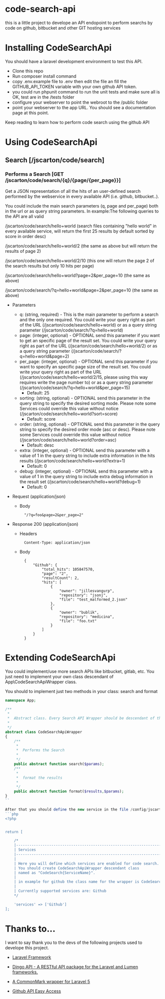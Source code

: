 # code-search-api
this is a little project to develope an API endopoint to perform searchs by code  on github, bitbucket and other GIT hosting services

# Installing CodeSearchApi

You should have a laravel development environment to test this API.

* Clone this repo
* Run composer install command
* copy .env.example file to .env then edit the file an fill the GITHUB_API_TOKEN variable with your own github API token.
* you could run phpunit command to run the unit tests and make sure all is OK, test are in the /tests folder
* configure your webserver to point the webroot to the /public folder
* point your webserver to the app URL. You should see a documentation page at this point.

Keep reading to learn how to perform code search using the github API



# Using CodeSearchApi

## Search [/jscarton/code/search]

### Performs a Search [GET /jscarton/code/search/{q}/{page/{per_page}}]
Get a JSON representation of all the hits of an user-defined search performed by the webservice in every available API (i.e. github, bitbucket..).

You could include the main search parameters (q, page and per_page) both in the url or as query string parameters. In example:The following queries to the API are all valid

/jscarton/code/search/hello+world (search files containing "hello world" in every available service, will return the first 25 results by default sorted by score in order desc)

/jscarton/code/search/hello+world/2 (the same as above but will return the results of page 2)

/jscarton/code/search/hello+world/2/10 (this one will return the page 2 of the search results but only 10 hits per page)

/jscarton/code/search/hello+world?page=2&per_page=10 (the same as above)

/jscarton/code/search/?q=hello+world&page=2&per_page=10 (the same as above)

+ Parameters
    + q: (string, required) - This is the main parameter to perform a search and the only one required. You could write your query right as part of the URL (/jscarton/code/search/hello+world) or as a query string parameter (/jscarton/code/search/?q=hello+world)
    + page: (integer, optional) - OPTIONAL send this parameter if you want to get an specific page of the result set. You could write your query right as part of the URL (/jscarton/code/search/hello+world/2) or as a query string parameter (/jscarton/code/search/?q=hello+world&page=2)
    + per_page: (integer, optional) - OPTIONAL send this parameter if you want to specify an specific page size of the result set. You could write your query right as part of the URL (/jscarton/code/search/hello+world/2/15, please using this way requires write the page number to) or as a query string parameter (/jscarton/code/search/?q=hello+world&per_page=15)
        + Default: 25
    + sorting: (string, optional) -  OPTIONAL send this parameter in the query string to specify the desired sorting mode. Please note some Services could override this value without notice (/jscarton/code/search/hello+world?sort=score)
        + Default: score
    + order: (string, optional) -  OPTIONAL send this parameter in the query string to specify the desired order mode (asc or desc). Please note some Services could override this value without notice (/jscarton/code/search/hello+world?order=asc)
        + Default: desc
    + extra: (integer, optional) -  OPTIONAL send this parameter with a value of 1 in the query string to include extra information in the hits results (/jscarton/code/search/hello+world?extra=1)
        + Default: 0
    + debug: (integer, optional) -  OPTIONAL send this parameter with a value of 1 in the query string to include extra debug information in the result set (/jscarton/code/search/hello+world?debug=1)
        + Default: 0

+ Request (application/json)
    + Body

            "/?q=foo&page=2&per_page=2"

+ Response 200 (application/json)
    + Headers

            Content-Type: application/json
    + Body

            {
                "Github": {
                    "total_hits": 105847570,
                    "page": "2",
                    "resultCount": 2,
                    "hits": [
                        {
                            "owner": "jillesvangurp",
                            "repository": "jsonj",
                            "file": "test_malformed_2.json"
                        },
                        {
                            "owner": "bublik",
                            "repository": "medicina",
                            "file": "foo.txt"
                        }
                    ]
                }
            }


# Extending CodeSearchApi

You could implement/use more search APIs like bitbucket, gitlab, etc. You just need to implement your own class descendant of App\CodeSearchApiWrapper class.

You should to implement just two methods in your class: search and format

```php
namespace App;

/**
 *
 *	Abstract class. Every Search API Wrapper should be descendant of this class
 *
 */
abstract class CodeSearchApiWrapper
{
	/**
	 *
	 *	Performs the Search
	 *
	 */
    public abstract function search($params);
    /**
	 *
	 *	format the results
	 *
	 */
    public abstract function format($results,$params);
}
``

After that you should define the new service in the file /config/jscarton.php
```php
<?php


return [

    /*
    |--------------------------------------------------------------------------
    | Services
    |--------------------------------------------------------------------------
    |
    | Here you will define which services are enabled for code search.
    | You should create CodeSearchApiWrapper descendant class
    | named as "CodeSearch{ServiceName}". 
    |
    | in example for github the class name for the wrapper is CodeSearchGithub.
    |
    | Currently supported services are: Github    
    */

    'services' => ['Github']
];
```

# Thanks to...

I want to say thank you to the devs of the following projects used to develope this project.

* [Laravel Framework](https://github.com/laravel/laravel)

* [Dingo API - A RESTful API package for the Laravel and Lumen frameworks.](https://github.com/dingo/api)

* [A CommonMark wrapper for Laravel 5](https://github.com/GrahamCampbell/Laravel-Markdown)

* [Github API Easy Access](https://github.com/milo/github-api)